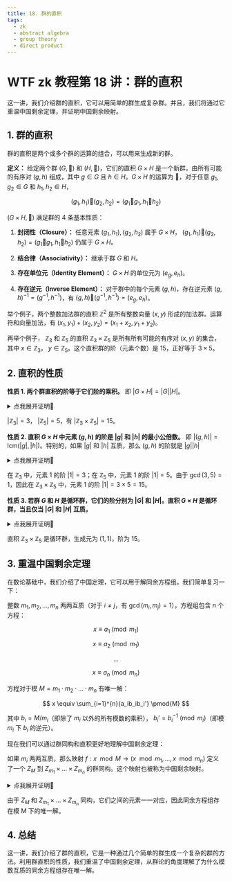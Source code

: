 ```yaml
---
title: 18. 群的直积
tags:
  - zk
  - abstract algebra
  - group theory
  - direct product
---
```


# WTF zk 教程第 18 讲：群的直积

这一讲，我们介绍群的直积，它可以用简单的群生成复杂群。并且，我们将通过它重温中国剩余定理，并证明中国剩余映射。

## 1. 群的直积

群的直积是两个或多个群的运算的组合，可以用来生成新的群。

**定义：** 给定两个群 $(G, 🐔)$ 和 $(H, 🦆)$，它们的直积 $G \times H$ 是一个新群，由所有可能的有序对 $(g, h)$ 组成，其中 $g \in G$ 且 $h \in H$。$G \times H$ 的运算为 $🐶$，对于任意 $g_1, g_2 \in G$ 和 $h_1, h_2 \in H$，

$$
(g_1, h_1) 🐶 (g_2, h_2) = (g_1 🐔 g_1, h_1 🦆 h_2)
$$

$(G \times H, 🐶)$ 满足群的 4 条基本性质：

1. **封闭性（Closure）：** 任意元素 $(g_1, h_1), (g_2, h_2)$ 属于 $G \times H$， $(g_1, h_1) 🐶 (g_2, h_2) = (g_1 🐔 g_1, h_1 🦆 h_2)$ 仍属于 $G \times H$。

2. **结合律（Associativity）：** 继承于群 $G$ 和 $H$。

3. **存在单位元（Identity Element）：** $G \times H$ 的单位元为 $(e_g, e_h)$。

4. **存在逆元（Inverse Element）：** 对于群中的每个元素 $(g, h)$，存在逆元素 $(g, h)^{-1} = (g^{-1}, h^{-1})$，有 $(g, h) 🐶 (g^{-1}, h^{-1}) = (e_g, e_h)$。

举个例子，两个整数加法群的直积 $\mathbb{Z}^2$ 是所有整数向量 $(x,y)$ 形成的加法群。运算符和向量加法，有 $(x_1, y_1) + (x_2, y_2) = (x_1 + x_2, y_1 + y_2)$。

再举个例子， $\mathbb{Z}_3$ 和 $\mathbb{Z}_5$ 的直积 $\mathbb{Z}_3 \times \mathbb{Z}_5$ 是所有所有可能的有序对 $(x, y)$ 的集合，其中 $x \in \mathbb{Z}_3$， $y \in \mathbb{Z}_5$。这个直积群的阶（元素个数）是 $15$，正好等于 $3 \times 5$。

## 2. 直积的性质

**性质 1. 两个群直积的阶等于它们阶的乘积。** 即 $|G \times H| = |G||H|$。

<details><summary>点我展开证明👀</summary>

根据定义，直积 $G \times H$ 由所有可能的有序对 $(g, h)$ 组成，其中 $g \in G$ 且 $h \in H$。对于每个 $G$ 中的元素，我们都可以在 $G \times H$ 中构造 $|H|$ 个不同的元素。群 $G$ 共有 $|G|$ 个不同元素。因此 $G \times H$ 中有 $|G||H|$ 个元素，即 $|G \times H| = |G||H|$。证毕。

</details>

$|\mathbb{Z}_3| = 3$， $|\mathbb{Z}_5| = 5$，有 $|\mathbb{Z}_3 \times \mathbb{Z}_5| = 15$。

**性质 2. 直积 $G \times H$ 中元素 $(g, h)$ 的阶是 $|g|$ 和 $|h|$ 的最小公倍数。** 即 $|(g,h)| = \text{lcm}(|g|,|h|)$。特别的，如果 $|g|$ 和 $|h|$ 互质，那么 $(g, h)$ 的阶就是 $|g||h|$

<details><summary>点我展开证明👀</summary>

设存在最小整数 $k = |(g,h)|$ 使得 $(g,h)^k = (e_g, e_h)$。因为 $(g,h)^k = (g^k, h^k)$，因此 $g^k = e_g$, $h^k = e_h$。因此 $k$ 被 $|g|$ 和 $|h|$ 整除，又因为 $k$ 为满足条件的最小整数，因此 $k = \text{lcm}(|g|,|h|)$。证毕。

若 $|g|$ 和 $|h|$ 互质，那么 $\text{lcm}(|g|,|h|) = |g||h|$。证毕。

</details>

在 $\mathbb{Z}_3$ 中，元素 1 的阶 $|1|= 3$；在 $\mathbb{Z}_5$ 中，元素 1 的阶 $|1|= 5$。由于 $\gcd(3,5)=1$，因此在 $\mathbb{Z}_3 \times \mathbb{Z}_5$ 中，元素 1 的阶 $|1|= 3 \times 5 = 15$。

**性质 3. 若群 $G$ 和 $H$ 是循环群，它们的阶分别为 $|G|$ 和 $|H|$。直积 $G \times H$ 是循环群，当且仅当 $|G|$ 和 $|H|$ 互质。**

<details><summary>点我展开证明👀</summary>

**必要性**

群 $G = \left \langle \, x \, \right \rangle$ 和 $H = \left \langle \, y \, \right \rangle$ 是循环群，它们的阶 $|G| = m$ 和 $|H| = n$，且 $m$ 和 $n$ 互质。设 $|(x, y)| = k$，那么有 $(x,y)^k = (x^k, y^k) = (e_G, e_H)$。

所以有 $x^k = e_G$ 和 $y^k = e_H$，根据元素的阶的性质，有 $m|k$ 且 $n|k$。又因为 $\gcd(m,n) = 1$，所以有 $mn|k$。

又因为 $(x,y)^{mn} = (x^k, y^k) = (e_G, e_H)$，有 $k|mn$。因此元素的阶 $|(x, y)| = k = mn$。根据性质 1，有 $|G \times H| = |G||H| = mn$。因此，元素 $(x,y)$ 可以生成整个群， $G \times H$ 为循环群。证毕。

**充分性**

$|G| = m$ 和 $|H| = n$。假设 $G \times H = \left \langle \, (x,y) \, \right \rangle$ 是循环群。根据性质 1，有 $|G \times H| = |G||H| = mn$。因为循环群的阶和生成元的阶相等，所以 $|(x,y)| = mn$。根据性质 2，有 $|(x,y)| = \text{lcm}(|x|, |y|)$。因此 $\text{lcm}(|x|, |y|) = mn$。

根据最大公约数和最小公倍数的关系，有 $|x||y| = \gcd(|x||y|) \text{lcm}(|x|, |y|) =  \gcd(|x||y|) mn $。又因为 $|x| \leq m$ 且 $|y| \leq n$，所以 $|x||y| \leq mn$。因此，当且仅当 $\gcd(|x||y|) = 1$ 时，等式成立，也就意味着 $m$ 与 $n$ 互质。证毕。

</details>

直积 $\mathbb{Z}_3 \times \mathbb{Z}_5$ 是循环群，生成元为 $(1,1)$，阶为 $15$。

## 3. 重温中国剩余定理

在数论基础中，我们介绍了中国定理，它可以用于解同余方程组。我们简单复习一下：

整数 $m_1, m_2,...,m_n$ 两两互质（对于 $i \ne j$，有 $\gcd(m_i,m_j) = 1$），方程组包含 $n$ 个方程：

$$
x \equiv a_1 \pmod{m_1}
$$

$$
x \equiv a_2 \pmod{m_1}
$$

$$
...
$$

$$
x \equiv a_n \pmod{m_n}
$$

方程对于模 $M=m_1 \cdot m_2 \cdot... \cdot m_n$ 有唯一解：

$$
x \equiv \sum_{i=1}^{n}{a_ib_ib_i'} \pmod{M}
$$

其中 $b_i = M/m_i$（即除了 $m_i$ 以外的所有模数的乘积）， $b_i'=b_i^{-1} \pmod{m_i}$（即模 $m_i$ 下 $b_i$ 的逆元）。

现在我们可以通过群同构和直积更好地理解中国剩余定理：

如果 $m_i$ 两两互质，那么映射 $f: x \mod M \to (x \mod m_1,..., x \mod m_n)$ 定义了一个 $Z_M$ 到 $Z_{m_1} \times ... \times Z_{m_n}$ 的群同构。这个映射也被称为中国剩余映射。

<details><summary>点我展开证明👀</summary>

**同态**

首先，我们证明 $f$ 是群同态。对于任意 $a, b \in \mathbb{Z}_M$，有 $f(a+b) = a+b \mod M =  (a+b \mod m_1,..., a+b \mod m_n) = (a \mod m_1,..., a \mod m_n) + (b \mod m_1,..., b \mod m_n) = f(a) + f(b)$。因此 $f$ 为群同态。证毕。

**同构**

$m_i$ 两两互质， $Z_{m_i}$ 皆为循环群，且 $Z_{m_i}$ 的阶为 $m_i$。我们很容易将直积的性质 3 推广至 $n$ 个群的情况，得到结论 $Z_{m_1} \times ... \times Z_{m_n}$ 为循环群，它的阶为 $M = m_1 \cdot m_2 \cdot... \cdot m_n$。运用循环群的同构性质，任意 $M$ 阶有限循环群都同构于整数模 $M$ 加法群 $Z_M$。因此 $Z_M$ 与 $Z_{m_1} \times ... \times Z_{m_n}$ 同构。证毕。

</details>

由于 $Z_M$ 和 $Z_{m_1} \times ... \times Z_{m_n}$ 同构，它们之间的元素一一对应，因此同余方程组存在模 M 下的唯一解。

## 4. 总结

这一讲，我们介绍了群的直积，它是一种通过几个简单的群生成一个复杂的群的方法。利用群直积的性质，我们重温了中国剩余定理，从群论的角度理解了为什么模数互质的同余方程组存在唯一解。
